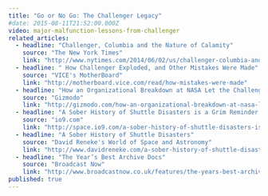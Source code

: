```yaml
---
title: "Go or No Go: The Challenger Legacy"
#date: 2015-08-11T21:52:00.000Z
video: major-malfunction-lessons-from-challenger
related_articles:
  - headline: "Challenger, Columbia and the Nature of Calamity"
    source: "The New York Times"
    link: "http://www.nytimes.com/2014/06/02/us/challenger-columbia-and-the-nature-of-calamity.html"
  - headline: " How Challenger Exploded, and Other Mistakes Were Made"
    source: "VICE's MotherBoard"
    link: "http://motherboard.vice.com/read/how-mistakes-were-made"
  - headline: "How an Organizational Breakdown at NASA Let the Challenger Lift Off"
    source: "Gizmodo"
    link: "http://gizmodo.com/how-an-organizational-breakdown-at-nasa-let-the-challen-1584728370"
  - headline: "A Sober History of Shuttle Disasters is a Grim Reminder of the Dangers of Space"
    source: "io9.com"
    link: "http://space.io9.com/a-sober-history-of-shuttle-disasters-is-a-grim-reminder-1584806887"
  - headline: "A Sober History of Shuttle Disasters"
    source: "David Reneke's World of Space and Astronomy"
    link: "http://www.davidreneke.com/a-sober-history-of-shuttle-disasters/"
  - headline: "The Year’s Best Archive Docs"
    source: "Broadcast Now"
    link: "http://www.broadcastnow.co.uk/features/the-years-best-archive-docs/5087897.article"
published: true
---
```


